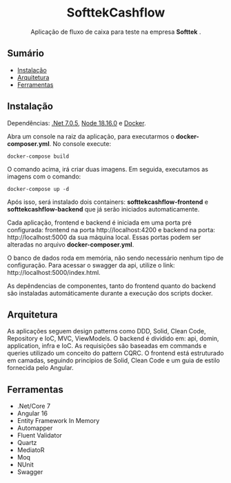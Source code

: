 <h1 align="center">SofttekCashflow</h1>

<p align="center">
	Aplicação de fluxo de caixa para teste na empresa <b>Softtek</b> .
  <br>
</p>

<h2>Sumário</h2>
<ul>
    <li><a href="#ins">Instalação</a></li>
    <li><a href="#arq">Arquitetura</a></li>
    <li><a href="#fer">Ferramentas</a></li>
</ul>
<h2 id="ins">Instalação</h2>
<p>Dependências: <a href="https://dotnet.microsoft.com/en-us/download/dotnet/7.0">.Net 7.0.5</a>, <a href="https://nodejs.org/dist/v18.16.0/">Node 18.16.0</a> e <a href="https://www.docker.com/products/docker-desktop/">Docker</a>.</p>
<p>Abra um console na raiz da aplicação, para executarmos o <b>docker-composer.yml</b>. No console execute:

    docker-compose build
O comando acima, irá criar duas imagens. Em seguida, executamos as imagens com o comando:

    docker-compose up -d
Após isso, será instalado dois containers: <b>softtekcashflow-frontend</b> e <b>softtekcashflow-backend</b> que já serão iniciados automaticamente.

Cada aplicação, frontend e backend é iniciada em uma porta pré configurada:
frontend na porta http://localhost:4200 e backend na porta: http://localhost:5000 da sua máquina local.
Essas portas podem ser alteradas no arquivo <b>docker-composer.yml</b>.

O banco de dados roda em memória, não sendo necessário nenhum tipo de configuração.
Para acessar o swagger da api, utilize o link:  http://localhost:5000/index.html.

As depêndencias de componentes, tanto do frontend quanto do backend são instaladas automáticamente durante a execução dos scripts docker.
</p>

<h2 id="arq">Arquitetura</h2>
As aplicações seguem design patterns como DDD, Solid, Clean Code, Repository e IoC, MVC, ViewModels.
O backend é dividido em: api, domin, application, infra e IoC. As requisições são baseadas em commands e queries utilizado um conceito do pattern CQRC. O frontend está estruturado em camadas, seguindo principios de Solid, Clean Code e um guia de estilo fornecida pelo Angular.
<h2 id="fer">Ferramentas</h2>

 - .Net/Core 7
 - Angular 16
 - Entity Framework In Memory
 - Automapper
 - Fluent Validator
 - Quartz
 - MediatoR
 - Moq
 - NUnit
 - Swagger

